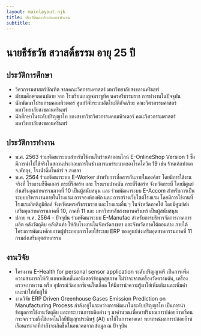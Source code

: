 ```yaml
---
layout: mainlayout.njk
title: ประวัติและประสบการทำงาน
subtitle:
---
```


# นายธีร์ธวัช สวาสดิ์ธรรม อายุ 25 ปี

## ประวัติการศึกษา

- วิศวกรรมศาสตร์บัณฑิต จากคณะวิศกรรมศาสตร์ มหาวิทยาลัยสงขลานครินทร์
- มัธยมศึกษาตอนปลาย จาก โรงเรียนเบญจมราชูทิศ นครศรีธรรมราช
  การทำงานในปัจจุบัน
- นักพัฒนาโปรแกรมคอมพิวเตอร์ ศูนย์วิจัยระบบอัตโนมัติอัจฉริยะ คณะวิศวกรรมศาสตร์ มหาวิทยาลัยสงขลานครินทร์
- นักศึกษาในระดับปริญญาโท ของสาขาวิชาวิศวกรรมคอมพิวเตอร์ คณะวิศวกรรมศาสตร์ มหาวิทยาลัยสงขลานครินทร์

## ประวัติการทำงาน

- พ.ศ. 2563 ร่วมพัฒนาระบบสำหรับใช้งานในร้านค้าออนไลน์ E-OnlineShop Version 1 ซึ่งมีการนำไปใช้จริงในสถานประกอบการในช่วงการแพร่ระบาดของโรคโควิด 19 เช่น ร้านเค้กท่าแค จ.พัทลุง, โรงน้ำดื่มโพล่าร์ จ.สงขลา
- พ.ศ. 2564 ร่วมพัฒนาระบบ E-Worker สำหรับการสื่อสารกันภายในองค์กร โดยมีการใช้งานจริงที่ โรงแรมซีซีคเกอร์ กระบี่รีสอร์ท และ โรงแรมปาหนัน กระบี่รีสอร์ท จังหวัดกระบี่ โดยมีศูนย์ส่งเสริมอุตสาหกรรมภาคที่ 10 เป็นผู้สนับสนุน และ ร่วมพัฒนาระบบ E-Accom สำหรับการเป็นระบบบริหารงานภายในโรงแรม การจองห้องพัก และ การสร้างเว็บไซต์โรงแรม โดยมีการใช้งานที่ โรงแรมกิตติภูมิฮิลล์ จังหวัดนครศรีธรรมราช และโรงแรมอื่น ๆ ในจังหวัดภาคใต้ โดยมีศูนย์ส่งเสริมอุตสาหกรรมภาคที่ 10, ภาคที่ 11 และ มหาวิทยาลัยสงขลานครินทร์ เป็นผู้สนับสนุน
- ปลาย พ.ศ. 2564 - ปัจจุบัน ร่วมพัฒนาระบบ E-Manufac สำหรับการบริหารจัดการภาคการผลิต คลังวัตถุดิบ คลังสินค้า ให้กับโรงงานในจังหวัดสงขลา และจังหวัดภาคใต้ตอนล่าง ภายใต้โครงการพัฒนาศักยภาพผู้ประกอบการโดยใช้ระบบ ERP ของศูนย์ส่งเสริมอุตสาหกรรมภาคที่ 11 กรมส่งเสริมอุตสาหกรรม

## งานวิจัย

- โครงงาน E-Health for personal sensor application ระดับปริญญาตรี เป็นการเพิ่มความสามารถให้กับแอพพลิเคชั่นมอนิเตอร์ข้อมูลสุขภาพ ไม่ว่าจะจากเครื่องวัดความดัน, เครื่องตรวจเบาหวาน หรือ อุปกรณ์วัดออกซิเจนในเลือด ให้มีการนำความรู้มาใส่เพิ่มเติม และเพิ่มคำแนะนำให้กับผู้ใช้
- งานวิจัย ERP Driven Greenhouse Gases Emission Prediction on Manufacturing Process กำลังอยู่ในระหว่างการพัฒนาในระดับปริญญาโท เป็นการนำข้อมูลการใช้งานวัตถุดิบ และกระบวนการผลิตต่าง ๆ มาคำนวณเพื่อหาปริมาณการปล่อยก๊าซเรือนกระจก รวมถึงใช้เทคโนโลยีปัญญาประดิษฐ์ (AI) มาใช้ในการคาดเดา พยากรณ์ผลการปล่อยก๊าซเรือนกระจกที่กำลังจะเกิดขึ้นในอนาคตจาก ข้อมูล ณ ปัจจุบัน
